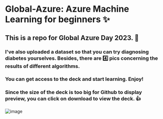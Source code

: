 # Global-Azure: Azure Machine Learning for beginners :sparkles: 
## This is a repo for Global Azure Day 2023. :open_file_folder:
### I've also uploaded a dataset so that you can try diagnosing diabetes yourselves. Besides, there are 4️⃣ pics concerning the results of different algorithms. 
### You can get access to the deck and start learning. Enjoy! 

### Since the size of the deck is too big for Github to display preview, you can click on download to view the deck. :thumbsup:
![image](https://github.com/embracefailure/Global-Azure/assets/118405430/09603f16-4c18-483b-b1f4-6ef7058efe13)
